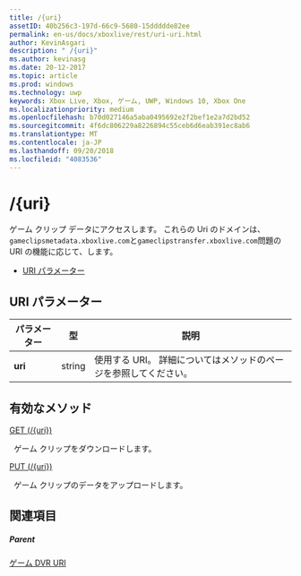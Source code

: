 ```yaml
---
title: /{uri}
assetID: 40b256c3-197d-66c9-5680-15ddddde82ee
permalink: en-us/docs/xboxlive/rest/uri-uri.html
author: KevinAsgari
description: " /{uri}"
ms.author: kevinasg
ms.date: 20-12-2017
ms.topic: article
ms.prod: windows
ms.technology: uwp
keywords: Xbox Live, Xbox, ゲーム, UWP, Windows 10, Xbox One
ms.localizationpriority: medium
ms.openlocfilehash: b70d027146a5aba0495692e2f2bef1e2a7d2bd52
ms.sourcegitcommit: 4f6dc806229a8226894c55ceb6d6eab391ec8ab6
ms.translationtype: MT
ms.contentlocale: ja-JP
ms.lasthandoff: 09/20/2018
ms.locfileid: "4083536"
---
```

# <a name="uri"></a>/{uri}
ゲーム クリップ データにアクセスします。 これらの Uri のドメインは、`gameclipsmetadata.xboxlive.com`と`gameclipstransfer.xboxlive.com`問題の URI の機能に応じて、します。
 
  * [URI パラメーター](#ID4EX)
 
<a id="ID4EX"></a>

 
## <a name="uri-parameters"></a>URI パラメーター
 
| パラメーター| 型| 説明| 
| --- | --- | --- | 
| <b>uri</b>| string| 使用する URI。 詳細についてはメソッドのページを参照してください。| 
  
<a id="ID4ETB"></a>

 
## <a name="valid-methods"></a>有効なメソッド

[GET (/{uri})](uri-uriget.md)

&nbsp;&nbsp;ゲーム クリップをダウンロードします。

[PUT (/{uri})](uri-uriput.md)

&nbsp;&nbsp;ゲーム クリップのデータをアップロードします。
 
<a id="ID4EAC"></a>

 
## <a name="see-also"></a>関連項目
 
<a id="ID4ECC"></a>

 
##### <a name="parent"></a>Parent 

[ゲーム DVR URI](atoc-reference-dvr.md)

   